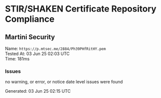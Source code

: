 # STIR/SHAKEN Certificate Repository Compliance

## Martini Security

Name: `https://p.mtsec.me/2884/Ph39PHfRitHY.pem`\
Tested At: 03 Jun 25 02:03 UTC\
Time: 181ms

### Issues

no warning, or error, or notice date level issues were found

Generated: 03 Jun 25 02:15 UTC